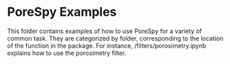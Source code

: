 # PoreSpy Examples

This folder contains examples of how to use PoreSpy for a variety of common
task.  They are categorized by folder, corresponding to the location of the
function in the package.  For instance, /filters/porosimetry.ipynb explains
how to use the porosimetry filter.

